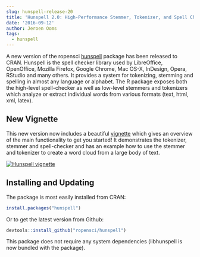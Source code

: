 ```yaml
---
slug: hunspell-release-20
title: 'Hunspell 2.0: High-Performance Stemmer, Tokenizer, and Spell Checker for R'
date: '2016-09-12'
author: Jeroen Ooms
tags:
  - hunspell
---
```


A new version of the ropensci [hunspell](https://cran.r-project.org/package=hunspell) package has been released to CRAN. Hunspell is the spell checker library used by LibreOffice, OpenOffice, Mozilla Firefox, Google Chrome, Mac OS-X, InDesign, Opera, RStudio and many others. It provides a system for tokenizing, stemming and spelling in almost any language or alphabet. The R package exposes both the high-level spell-checker as well as low-level stemmers and tokenizers which analyze or extract individual words from various formats (text, html, xml, latex).

## New Vignette

This new version now includes a beautiful [vignette](https://cloud.r-project.org/web/packages/hunspell/vignettes/intro.html) which gives an overview of the main functionality to get you started! It demonstrates the tokenizer, stemmer and spell-checker and has an example how to use the stemmer and tokenizer to create a word cloud from a large body of text.

[![Hunspell vignette](/assets/blog-images/hunspell-vignette.png)](https://cloud.r-project.org/web/packages/hunspell/vignettes/intro.html)


## Installing and Updating

The package is most easily installed from CRAN:

```r
install.packages("hunspell")
```

Or to get the latest version from Github:

```r
devtools::install_github("ropensci/hunspell")
```

This package does not require any system dependencies (libhunspell is now bundled with the package).
